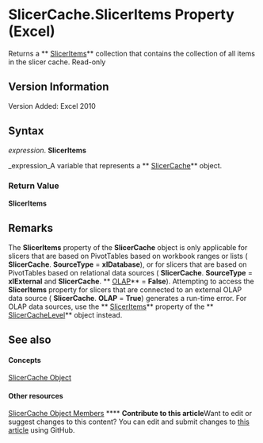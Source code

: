 
# SlicerCache.SlicerItems Property (Excel)

Returns a  ** [SlicerItems](80bbbbab-711a-cefb-255b-94fe2994d3c8.md)** collection that contains the collection of all items in the slicer cache. Read-only


## Version Information

Version Added: Excel 2010 


## Syntax

 _expression_. **SlicerItems**

 _expression_A variable that represents a  ** [SlicerCache](6e6533e3-0503-a1d3-9ecd-f7997233565f.md)** object.


### Return Value

 **SlicerItems**


## Remarks

The  **SlicerItems** property of the **SlicerCache** object is only applicable for slicers that are based on PivotTables based on workbook ranges or lists ( **SlicerCache**. **SourceType** = **xlDatabase**), or for slicers that are based on PivotTables based on relational data sources ( **SlicerCache**. **SourceType** = **xlExternal** and **SlicerCache**. ** [OLAP](621ca936-5b60-98be-45a2-ea15ef5297ba.md)** = **False**). Attempting to access the  **SlicerItems** property for slicers that are connected to an external OLAP data source ( **SlicerCache**. **OLAP** = **True**) generates a run-time error. For OLAP data sources, use the  ** [SlicerItems](3e1ae3f3-3c47-fae2-ef85-8404d95f2f81.md)** property of the ** [SlicerCacheLevel](d73ff7ab-4d7a-6a73-3716-11dc6716688d.md)** object instead.


## See also


#### Concepts


 [SlicerCache Object](6e6533e3-0503-a1d3-9ecd-f7997233565f.md)
#### Other resources


 [SlicerCache Object Members](59572fc4-0dd9-096a-61b9-7775f90ac7be.md)
****   **Contribute to this article**Want to edit or suggest changes to this content? You can edit and submit changes to  [this article](https://github.com/jhershey00/VBA_Excel_Test/OpenXMLCon/articles/d552a519-3d9f-74b8-4cbe-3b5c935a14d9.md) using GitHub.

